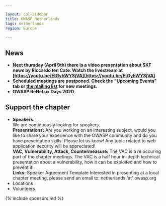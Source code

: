 ```yaml
---

layout: col-sidebar
title: OWASP Netherlands
tags: netherlands
region: Europe

---
```



## News
* **Next thursday (April 9th) there is a video presentation about SKF news by Riccardo ten Cate. Watch the livestream at [https://youtu.be/EtGyhWYSjVA](https://youtu.be/EtGyhWYSjVA)**
* **Scheduled meetings are postponed. Check the "Upcoming Events" tab or [the mailing list](mailto:netherlands-chapter@owasp.org) for new meetings.**
* **OWASP BeNeLux Days 2020**

## Support the chapter
* **Speakers**:    
  We are continuously looking for speakers.  
  **Presentations:** Are you working on an interesting subject, would you like to share your experience with the OWASP  community and do you have presentation skills. Please let us know! Any topic related to web application security will be  appreciated!  
  **VAC, Vulnerability, Attack, Countermeasure:** The VAC is a re occuring part of the chapter meetings. The VAC is a half   hour in-depth technical presentation about a vulnerability, how it can be exploited and how to prevent it!  
  **Links:** Speaker Agreement Template Interested in presenting at a local chapter meeting, please send an email to:   netherlands 'at' owasp.org 
* Locations
* Volunteers

{% include sponsors.md %}
